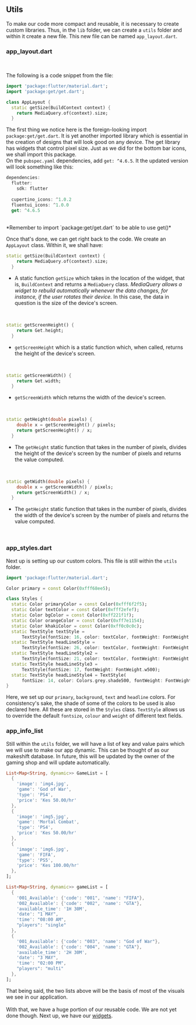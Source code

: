 ## Utils

To make our code more compact and reusable, it is necessary to create custom libraries. Thus, in the ```lib``` folder, we can create a ```utils``` folder and within it create a new file. This new file can be named ```app_layout.dart```. 
### **app_layout.dart**
</br>


The following is a code snippet from the file:

```dart
import 'package:flutter/material.dart';
import 'package:get/get.dart';

class AppLayout {
  static getSize(BuildContext context) {
    return MediaQuery.of(context).size;
  }
```

The first thing we notice here is the foreign-looking import ```package:get/get.dart```. It is yet another imported library which is essential in the creation of designs that will look good on any device. The get library has widgets that control pixel size. Just as we did for the bottom bar icons, we shall import this package.
</br>
On the ```pubspec.yaml``` dependencies, add ```get: ^4.6.5```. It the updated version will look something like this:

```dart
dependencies:
  flutter:
    sdk: flutter
    
  cupertino_icons: ^1.0.2
  fluentui_icons: ^1.0.0
  get: ^4.6.5 
```
</br>
*Remember to import `package:get/get.dart` to be able to use get()*

Once that's done, we can get right back to the code. We create an ```AppLayout``` class. Within it, we shall have:

```dart
static getSize(BuildContext context) {
    return MediaQuery.of(context).size;
  }
```

* A static function ```getSize``` which takes in the location of the widget, that is, ```BuildContext``` and returns a ```MediaQuery``` class. 
*MediaQuery allows a widget to rebuild automatically whenever the data changes, for instance, if the user rotates their device.* In this case, the data in question is the size of the device's screen. 
</br>


```dart
static getScreenHeight() {
    return Get.height;
  }
```

* ```getScreenHeight``` which is a static function which, when called, returns the height of the device's screen.
</br>


```dart
static getScreenWidth() {
    return Get.width;
  }
```

* ```getScreenWidth``` which returns the width of the device's screen.
</br>


```dart
static getHeight(double pixels) {
    double x = getScreenHeight() / pixels;
    return getScreenHeight() / x;
  }
```

* The ```getHeight``` static function that takes in the number of pixels, divides the height of the device's screen by the number of pixels and returns the value computed.
</br>


```dart
static getWidth(double pixels) {
    double x = getScreenWidth() / pixels;
    return getScreenWidth() / x;
  }
```

* The ```getHeight``` static function that takes in the number of pixels, divides the width of the device's screen by the number of pixels and returns the value computed.
</br>


### **app_styles.dart**

Next up is setting up our custom colors. This file is still within the ```utils``` folder. 
</br>


```dart
import 'package:flutter/material.dart';

Color primary = const Color(0xfff68ee5);

class Styles {
  static Color primaryColor = const Color(0xfff6f2f5);
  static Color textColor = const Color(0xfff2efef);
  static Color bgColor = const Color(0xff221f1f);
  static Color orangeColor = const Color(0xff7e1154);
  static Color khakiColor = const Color(0xff0c0c0c);
  static TextStyle textStyle =
      TextStyle(fontSize: 16, color: textColor, fontWeight: FontWeight.w500);
  static TextStyle headLineStyle =
      TextStyle(fontSize: 26, color: textColor, fontWeight: FontWeight.bold);
  static TextStyle headLineStyle2 =
      TextStyle(fontSize: 21, color: textColor, fontWeight: FontWeight.bold);
  static TextStyle headLineStyle3 =
      TextStyle(fontSize: 17, fontWeight: FontWeight.w500);
  static TextStyle headLineStyle4 = TextStyle(
      fontSize: 14, color: Colors.grey.shade500, fontWeight: FontWeight.bold);
}
```

Here, we set up our `primary`, `background`, `text` and `headline` colors. For consistency's sake, the shade of some of the colors to be used is also declared here. All these are stored in the ```Styles``` class. ```TextStyle``` allows us to override the default `fontsize`, `colour` and `weight` of different text fields. 
</br>


### **app_info_list**
Still within the ```utils``` folder, we will have a list of key and value pairs which we will use to make our app dynamic. This can be thought of as our makeshift database. In future, this will be updated by the owner of the gaming shop and will update automatically.
</br>


```dart
List<Map<String, dynamic>> GameList = [
  {
    'image': 'img4.jpg',
    'game': 'God of War',
    'type': 'PS4',
    'price': 'Kes 50.00/hr'
  },
  {
    'image': 'img5.jpg',
    'game': 'Mortal Combat',
    'type': 'PS4',
    'price': 'Kes 50.00/hr'
  },
  {
    'image': 'img6.jpg',
    'game': 'FIFA',
    'type': 'PS5',
    'price': 'Kes 100.00/hr'
  },
];
```

```dart
List<Map<String, dynamic>> gameList = [
  {
    '001_Available': {'code': "001", 'name': "FIFA"},
    '002_Available': {'code': "002", 'name': "GTA"},
    'available_time': '1H 30M',
    'date': "1 MAY",
    'time': "08:00 AM",
    "players": "single"
  },
  {
    '001_Available': {'code': "003", 'name': "God of War"},
    '002_Available': {'code': "004", 'name': "GTA"},
    'available_time': '2H 30M',
    'date': "3 MAY",
    'time': "02:00 PM",
    "players": "multi"
  },
];
```

That being said, the two lists above will be the basis of most of the visuals we see in our application.
</br>
</br>
With that, we have a huge portion of our reusable code. We are not yet done though. Next up, we have our [widgets](https://github.com/KaburaJ/Booking-App/blob/main/Utils.md#utils).
